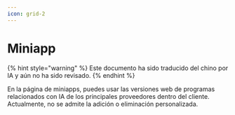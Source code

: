 ```yaml
---
icon: grid-2
---
```

# Miniapp


{% hint style="warning" %}
Este documento ha sido traducido del chino por IA y aún no ha sido revisado.
{% endhint %}




En la página de miniapps, puedes usar las versiones web de programas relacionados con IA de los principales proveedores dentro del cliente. Actualmente, no se admite la adición o eliminación personalizada.
